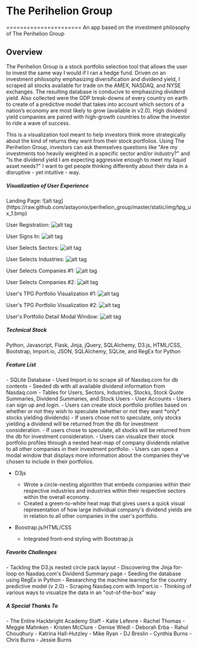 # The Perihelion Group
======================
An app based on the investment philosophy of The Perihelion Group

<h2>Overview</h2>
The Perihelion Group is a stock portfolio selection tool that allows the user to invest the same way I would if I ran a hedge fund. Driven on an investment philosophy emphasizing diversification and dividend yield, I scraped all stocks available for trade on the AMEX, NASDAQ, and NYSE exchanges. The resulting database is conducive to emphasizing dividend yield. Also collected were the GDP break-downs of every country on earth to create of a predictive model that takes into account which sectors of a nation’s economy are most likely to grow (available in v2.0). High dividend yield companies are paired with high-growth countries to allow the investor to ride a wave of success.

This is a visualization tool meant to help investors think more strategically about the kind of returns they want from their stock portfolios.  Using The Perihelion Group, investors can ask themselves questions like "Are my investments too heavily weighted in a specific sector and/or industry?" and "Is the dividend yield I am expecting aggressive enough to meet my liquid asset needs?"  I want to get people thinking differently about their data in a disruptive - yet intuitive - way.

<h5> Visualization of User Experience </h5>
Landing Page:
![alt tag](https://raw.github.com/astayonix/perihelion_group/master/static/img/tpg_ux_1.bmp)

User Registration:
![alt tag](https://raw.github.com/astayonix/perihelion_group/master/static/img/tpg_ux_2.bmp)

User Signs In:
![alt tag](https://raw.github.com/astayonix/perihelion_group/master/static/img/tpg_ux_3.bmp)

User Selects Sectors:
![alt tag](https://raw.github.com/astayonix/perihelion_group/master/static/img/tpg_ux_4.bmp)

User Selects Industries:
![alt tag](https://raw.github.com/astayonix/perihelion_group/master/static/img/tpg_ux_5.bmp)

User Selects Companies #1:
![alt tag](https://raw.github.com/astayonix/perihelion_group/master/static/img/tpg_ux_6.bmp)

User Selects Companies #2:
![alt tag](https://raw.github.com/astayonix/perihelion_group/master/static/img/tpg_ux_7.bmp)

User's TPG Portfolio Visualization #1:
![alt tag](https://raw.github.com/astayonix/perihelion_group/master/static/img/tpg_ux_8.bmp)

User's TPG Portfolio Visualization #2:
![alt tag](https://raw.github.com/astayonix/perihelion_group/master/static/img/tpg_ux_9.bmp)

User's Portfolio Detail Modal Window:
![alt tag](https://raw.github.com/astayonix/perihelion_group/master/static/img/tpg_ux_10.bmp)

<h5> Technical Stack </h5>
Python, Javascript, Flask, Jinja, jQuery, SQLAlchemy, D3.js, HTML/CSS, Bootstrap, Import.io, JSON, SQLAlchemy, SQLite, and RegEx for Python

<h5> Feature List </h5>
- SQLite Database
  - Used Import.io to scrape all of Nasdaq.com for db contents 
  - Seeded db with all available dividend information from Nasdaq.com
  - Tables for Users, Sectors, Industries, Stocks, Stock Quote Summaries, Dividend Summaries, and Stock Users
- User Accounts
  - Users can sign up and login.
  - Users can create stock portfolio profiles based on whether or not they wish to speculate (whether or not they want *only* stocks yielding dividends)
    - If users chose not to speculate, only stocks yielding a dividend will be returned from the db for investment consideration.
    - If users chose to speculate, all stocks will be returned from the db for investment consideration.
  - Users can visualize their stock portfolio profiles through a nested heat-map of company dividends relative to all other companies in their investment portfolio.
  - Users can open a modal window that displays more information about the companies they've chosen to include in their portfolios.

- D3js
  - Wrote a circle-nesting algorithm that embeds companies within their respective industries and industries within their respective sectors within the overall economy.
  - Created a green-to-white heat map that gives users a quick visual representation of how large individual company's dividend yields are in relation to all other companies in the user's portfolio.

- Boostrap.js/HTML/CSS
  - Integrated front-end styling with Bootstrap.js

<h5> Favorite Challenges </h5>
- Tackling the D3.js nested circle pack layout
- Discovering the Jinja for-loop on Nasdaq.com's Dividend Summary page
- Seeding the database using RegEx in Python
- Researching the machine learning for the country predictive model (v 2.0) 
- Scraping Nasdaq.com with Import.io
- Thinking of various ways to visualize the data in an "out-of-the-box" way

<h5> A Special Thanks To </h5>
- The Entire Hackbright Academy Staff
- Katie Lefevre
- Rachel Thomas
- Meggie Mahnken
- Kristen McClure
- Denise Wiedl
- Deborah Erba
- Rahul Choudhury
- Katrina Hall-Hutzley
- Mike Ryan
- DJ Breslin
- Cynthia Burns
- Chris Burns
- Jessie Burns